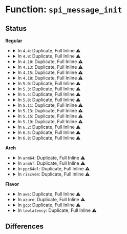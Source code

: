 # Function: <code>spi_message_init</code>

## Status
<b>Regular</b>
<ul>
<li>
<details>
<summary>In <code>4.4</code>: Duplicate, Full Inline ⚠️</summary>

**Collision:** Static Duplication

**Inline:** Full

**Transformation:** False

**Instances:**

```
In drivers/base/regmap/regmap-spi.c (ffffffff8156aca0)
Location: include/linux/spi/spi.h:765
Inline: True
Inline callers:
  - drivers/base/regmap/regmap-spi.c:regmap_spi_async_write
  - drivers/base/regmap/regmap-spi.c:regmap_spi_gather_write
  - drivers/base/regmap/regmap-spi.c:spi_write
```
```
In drivers/mfd/tps65912-spi.c (ffffffff81586b4b)
Location: include/linux/spi/spi.h:765
Inline: True
Inline callers:
  - drivers/mfd/tps65912-spi.c:tps65912_spi_write
  - drivers/mfd/tps65912-spi.c:tps65912_spi_read
```
```
In drivers/mfd/ezx-pcap.c (ffffffff8158b047)
Location: include/linux/spi/spi.h:765
Inline: True
Inline callers:
  - drivers/mfd/ezx-pcap.c:ezx_pcap_putget
```
```
In drivers/spi/spi.c (ffffffff815e84b4)
Location: include/linux/spi/spi.h:765
Inline: True
Inline callers:
  - drivers/spi/spi.c:spi_write_then_read
```
</details>
</li>
<li>
<details>
<summary>In <code>4.8</code>: Duplicate, Full Inline ⚠️</summary>

**Collision:** Static Duplication

**Inline:** Full

**Transformation:** False

**Instances:**

```
In drivers/base/regmap/regmap-spi.c (ffffffff815bf843)
Location: include/linux/spi/spi.h:837
Inline: True
Inline callers:
  - drivers/base/regmap/regmap-spi.c:regmap_spi_async_write
  - drivers/base/regmap/regmap-spi.c:regmap_spi_gather_write
  - drivers/base/regmap/regmap-spi.c:spi_write
```
```
In drivers/mfd/ezx-pcap.c (ffffffff815e02b5)
Location: include/linux/spi/spi.h:837
Inline: True
Inline callers:
  - drivers/mfd/ezx-pcap.c:ezx_pcap_putget
```
```
In drivers/spi/spi.c (ffffffff81646d92)
Location: include/linux/spi/spi.h:837
Inline: True
Inline callers:
  - drivers/spi/spi.c:spi_write_then_read
```
</details>
</li>
<li>
<details>
<summary>In <code>4.10</code>: Duplicate, Full Inline ⚠️</summary>

**Collision:** Static Duplication

**Inline:** Full

**Transformation:** False

**Instances:**

```
In drivers/base/regmap/regmap-spi.c (ffffffff815eec53)
Location: include/linux/spi/spi.h:841
Inline: True
Inline callers:
  - drivers/base/regmap/regmap-spi.c:regmap_spi_async_write
  - drivers/base/regmap/regmap-spi.c:regmap_spi_gather_write
```
```
In drivers/mfd/ezx-pcap.c (ffffffff8160cf55)
Location: include/linux/spi/spi.h:841
Inline: True
Inline callers:
  - drivers/mfd/ezx-pcap.c:ezx_pcap_putget
```
```
In drivers/spi/spi.c (ffffffff81677e82)
Location: include/linux/spi/spi.h:841
Inline: True
Inline callers:
  - drivers/spi/spi.c:spi_write_then_read
```
</details>
</li>
<li>
<details>
<summary>In <code>4.13</code>: Duplicate, Full Inline ⚠️</summary>

**Collision:** Static Duplication

**Inline:** Full

**Transformation:** False

**Instances:**

```
In drivers/base/regmap/regmap-spi.c (ffffffff81602e73)
Location: include/linux/spi/spi.h:876
Inline: True
Inline callers:
  - drivers/base/regmap/regmap-spi.c:regmap_spi_async_write
  - drivers/base/regmap/regmap-spi.c:regmap_spi_gather_write
```
```
In drivers/mfd/ezx-pcap.c (ffffffff8162101d)
Location: include/linux/spi/spi.h:876
Inline: True
Inline callers:
  - drivers/mfd/ezx-pcap.c:ezx_pcap_putget
```
```
In drivers/spi/spi.c (ffffffff8168c56e)
Location: include/linux/spi/spi.h:876
Inline: True
Inline callers:
  - drivers/spi/spi.c:spi_write_then_read
```
</details>
</li>
<li>
<details>
<summary>In <code>4.15</code>: Duplicate, Full Inline ⚠️</summary>

**Collision:** Static Duplication

**Inline:** Full

**Transformation:** False

**Instances:**

```
In drivers/base/regmap/regmap-spi.c (ffffffff8166b243)
Location: include/linux/spi/spi.h:876
Inline: True
Inline callers:
  - drivers/base/regmap/regmap-spi.c:regmap_spi_async_write
  - drivers/base/regmap/regmap-spi.c:regmap_spi_gather_write
```
```
In drivers/mfd/ezx-pcap.c (ffffffff8168983d)
Location: include/linux/spi/spi.h:876
Inline: True
Inline callers:
  - drivers/mfd/ezx-pcap.c:ezx_pcap_putget
```
```
In drivers/spi/spi.c (ffffffff816f5f1e)
Location: include/linux/spi/spi.h:876
Inline: True
Inline callers:
  - drivers/spi/spi.c:spi_write_then_read
```
</details>
</li>
<li>
<details>
<summary>In <code>4.18</code>: Duplicate, Full Inline ⚠️</summary>

**Collision:** Static Duplication

**Inline:** Full

**Transformation:** False

**Instances:**

```
In drivers/tty/serial/max310x.c (ffffffff8163f964)
Location: include/linux/spi/spi.h:872
Inline: True
```
```
In drivers/base/regmap/regmap-spi.c (ffffffff816a6daf)
Location: include/linux/spi/spi.h:872
Inline: True
Inline callers:
  - drivers/base/regmap/regmap-spi.c:regmap_spi_async_write
  - drivers/base/regmap/regmap-spi.c:regmap_spi_gather_write
```
```
In drivers/mfd/ezx-pcap.c (ffffffff816c59bd)
Location: include/linux/spi/spi.h:872
Inline: True
Inline callers:
  - drivers/mfd/ezx-pcap.c:ezx_pcap_putget
```
```
In drivers/spi/spi.c (ffffffff817339b1)
Location: include/linux/spi/spi.h:872
Inline: True
Inline callers:
  - drivers/spi/spi.c:spi_write_then_read
```
```
In drivers/spi/spi-mem.c (ffffffff8173408d)
Location: include/linux/spi/spi.h:872
Inline: True
Inline callers:
  - drivers/spi/spi-mem.c:spi_mem_exec_op
```
</details>
</li>
<li>
<details>
<summary>In <code>5.0</code>: Duplicate, Full Inline ⚠️</summary>

**Collision:** Static Duplication

**Inline:** Full

**Transformation:** False

**Instances:**

```
In drivers/tty/serial/max310x.c (ffffffff8165db74)
Location: include/linux/spi/spi.h:870
Inline: True
```
```
In drivers/base/regmap/regmap-spi.c (ffffffff816c77af)
Location: include/linux/spi/spi.h:870
Inline: True
Inline callers:
  - drivers/base/regmap/regmap-spi.c:regmap_spi_async_write
  - drivers/base/regmap/regmap-spi.c:regmap_spi_gather_write
```
```
In drivers/mfd/ezx-pcap.c (ffffffff816e6db5)
Location: include/linux/spi/spi.h:870
Inline: True
Inline callers:
  - drivers/mfd/ezx-pcap.c:ezx_pcap_putget
```
```
In drivers/spi/spi.c (ffffffff81756421)
Location: include/linux/spi/spi.h:870
Inline: True
Inline callers:
  - drivers/spi/spi.c:spi_write_then_read
```
```
In drivers/spi/spi-mem.c (ffffffff81756e40)
Location: include/linux/spi/spi.h:870
Inline: True
Inline callers:
  - drivers/spi/spi-mem.c:spi_mem_exec_op
```
</details>
</li>
<li>
<details>
<summary>In <code>5.3</code>: Duplicate, Full Inline ⚠️</summary>

**Collision:** Static Duplication

**Inline:** Full

**Transformation:** False

**Instances:**

```
In drivers/tty/serial/max310x.c (ffffffff81692804)
Location: include/linux/spi/spi.h:920
Inline: True
```
```
In drivers/base/regmap/regmap-spi.c (ffffffff81702a62)
Location: include/linux/spi/spi.h:920
Inline: True
Inline callers:
  - drivers/base/regmap/regmap-spi.c:regmap_spi_async_write
  - drivers/base/regmap/regmap-spi.c:regmap_spi_gather_write
```
```
In drivers/mfd/ezx-pcap.c (ffffffff81720599)
Location: include/linux/spi/spi.h:920
Inline: True
Inline callers:
  - drivers/mfd/ezx-pcap.c:ezx_pcap_putget
```
```
In drivers/spi/spi.c (ffffffff817924d1)
Location: include/linux/spi/spi.h:920
Inline: True
Inline callers:
  - drivers/spi/spi.c:spi_write_then_read
```
```
In drivers/spi/spi-mem.c (ffffffff81793494)
Location: include/linux/spi/spi.h:920
Inline: True
Inline callers:
  - drivers/spi/spi-mem.c:spi_mem_exec_op
```
</details>
</li>
<li>
<details>
<summary>In <code>5.4</code>: Duplicate, Full Inline ⚠️</summary>

**Collision:** Static Duplication

**Inline:** Full

**Transformation:** False

**Instances:**

```
In drivers/tty/serial/max310x.c (ffffffff816b53a4)
Location: include/linux/spi/spi.h:923
Inline: True
```
```
In drivers/base/regmap/regmap-spi.c (ffffffff81726db2)
Location: include/linux/spi/spi.h:923
Inline: True
Inline callers:
  - drivers/base/regmap/regmap-spi.c:regmap_spi_async_write
  - drivers/base/regmap/regmap-spi.c:regmap_spi_gather_write
```
```
In drivers/mfd/ezx-pcap.c (ffffffff81744829)
Location: include/linux/spi/spi.h:923
Inline: True
Inline callers:
  - drivers/mfd/ezx-pcap.c:ezx_pcap_putget
```
```
In drivers/spi/spi.c (ffffffff817b60a1)
Location: include/linux/spi/spi.h:923
Inline: True
Inline callers:
  - drivers/spi/spi.c:spi_write_then_read
```
```
In drivers/spi/spi-mem.c (ffffffff817b6fe4)
Location: include/linux/spi/spi.h:923
Inline: True
Inline callers:
  - drivers/spi/spi-mem.c:spi_mem_exec_op
```
</details>
</li>
<li>
<details>
<summary>In <code>5.8</code>: Duplicate, Full Inline ⚠️</summary>

**Collision:** Static Duplication

**Inline:** Full

**Transformation:** False

**Instances:**

```
In drivers/tty/serial/max310x.c (ffffffff817681f8)
Location: include/linux/spi/spi.h:1017
Inline: True
Inline callers:
  - drivers/tty/serial/max310x.c:max310x_batch_read
  - drivers/tty/serial/max310x.c:max310x_batch_write
```
```
In drivers/base/regmap/regmap-spi.c (ffffffff817e3382)
Location: include/linux/spi/spi.h:1017
Inline: True
Inline callers:
  - drivers/base/regmap/regmap-spi.c:regmap_spi_async_write
  - drivers/base/regmap/regmap-spi.c:regmap_spi_gather_write
```
```
In drivers/mfd/ezx-pcap.c (ffffffff818021a7)
Location: include/linux/spi/spi.h:1017
Inline: True
Inline callers:
  - drivers/mfd/ezx-pcap.c:ezx_pcap_putget
```
```
In drivers/spi/spi.c (ffffffff8187cedb)
Location: include/linux/spi/spi.h:1017
Inline: True
Inline callers:
  - drivers/spi/spi.c:spi_write_then_read
```
```
In drivers/spi/spi-mem.c (ffffffff8187de1d)
Location: include/linux/spi/spi.h:1017
Inline: True
Inline callers:
  - drivers/spi/spi-mem.c:spi_mem_exec_op
```
</details>
</li>
<li>
<details>
<summary>In <code>5.11</code>: Duplicate, Full Inline ⚠️</summary>

**Collision:** Static Duplication

**Inline:** Full

**Transformation:** False

**Instances:**

```
In drivers/tty/serial/max310x.c (ffffffff8178303b)
Location: include/linux/spi/spi.h:1042
Inline: True
Inline callers:
  - drivers/tty/serial/max310x.c:max310x_batch_read
  - drivers/tty/serial/max310x.c:max310x_batch_write
```
```
In drivers/base/regmap/regmap-spi.c (ffffffff817f7fe2)
Location: include/linux/spi/spi.h:1042
Inline: True
Inline callers:
  - drivers/base/regmap/regmap-spi.c:regmap_spi_async_write
  - drivers/base/regmap/regmap-spi.c:regmap_spi_gather_write
```
```
In drivers/mfd/ezx-pcap.c (ffffffff8181302f)
Location: include/linux/spi/spi.h:1042
Inline: True
Inline callers:
  - drivers/mfd/ezx-pcap.c:ezx_pcap_putget
```
```
In drivers/spi/spi.c (ffffffff8188b88b)
Location: include/linux/spi/spi.h:1042
Inline: True
Inline callers:
  - drivers/spi/spi.c:spi_write_then_read
```
```
In drivers/spi/spi-mem.c (ffffffff8188c3a3)
Location: include/linux/spi/spi.h:1042
Inline: True
Inline callers:
  - drivers/spi/spi-mem.c:spi_mem_exec_op
```
</details>
</li>
<li>
<details>
<summary>In <code>5.13</code>: Duplicate, Full Inline ⚠️</summary>

**Collision:** Static Duplication

**Inline:** Full

**Transformation:** False

**Instances:**

```
In drivers/tty/serial/max310x.c (ffffffff81766932)
Location: include/linux/spi/spi.h:1040
Inline: True
Inline callers:
  - drivers/tty/serial/max310x.c:max310x_batch_read
  - drivers/tty/serial/max310x.c:max310x_batch_write
```
```
In drivers/base/regmap/regmap-spi.c (ffffffff817dc772)
Location: include/linux/spi/spi.h:1040
Inline: True
Inline callers:
  - drivers/base/regmap/regmap-spi.c:regmap_spi_async_write
  - drivers/base/regmap/regmap-spi.c:regmap_spi_gather_write
```
```
In drivers/mfd/ezx-pcap.c (ffffffff817f7749)
Location: include/linux/spi/spi.h:1040
Inline: True
Inline callers:
  - drivers/mfd/ezx-pcap.c:ezx_pcap_putget
```
```
In drivers/spi/spi.c (ffffffff8186e1f2)
Location: include/linux/spi/spi.h:1040
Inline: True
Inline callers:
  - drivers/spi/spi.c:spi_write_then_read
```
```
In drivers/spi/spi-mem.c (ffffffff8186ef6b)
Location: include/linux/spi/spi.h:1040
Inline: True
Inline callers:
  - drivers/spi/spi-mem.c:spi_mem_exec_op
```
</details>
</li>
<li>
<details>
<summary>In <code>5.15</code>: Duplicate, Full Inline ⚠️</summary>

**Collision:** Static Duplication

**Inline:** Full

**Transformation:** False

**Instances:**

```
In drivers/tty/serial/max310x.c (ffffffff817eb302)
Location: include/linux/spi/spi.h:1044
Inline: True
Inline callers:
  - drivers/tty/serial/max310x.c:max310x_batch_read
  - drivers/tty/serial/max310x.c:max310x_batch_write
```
```
In drivers/base/regmap/regmap-spi.c (ffffffff81868172)
Location: include/linux/spi/spi.h:1044
Inline: True
Inline callers:
  - drivers/base/regmap/regmap-spi.c:regmap_spi_async_write
  - drivers/base/regmap/regmap-spi.c:regmap_spi_gather_write
```
```
In drivers/mfd/ezx-pcap.c (ffffffff81880a79)
Location: include/linux/spi/spi.h:1044
Inline: True
Inline callers:
  - drivers/mfd/ezx-pcap.c:ezx_pcap_putget
```
```
In drivers/spi/spi.c (ffffffff818fe292)
Location: include/linux/spi/spi.h:1044
Inline: True
Inline callers:
  - drivers/spi/spi.c:spi_write_then_read
```
```
In drivers/spi/spi-mem.c (ffffffff818ff07b)
Location: include/linux/spi/spi.h:1044
Inline: True
Inline callers:
  - drivers/spi/spi-mem.c:spi_mem_exec_op
```
</details>
</li>
<li>
<details>
<summary>In <code>5.19</code>: Duplicate, Full Inline ⚠️</summary>

**Collision:** Static Duplication

**Inline:** Full

**Transformation:** False

**Instances:**

```
In drivers/tty/serial/max310x.c (ffffffff8192b90f)
Location: include/linux/spi/spi.h:1035
Inline: True
Inline callers:
  - drivers/tty/serial/max310x.c:max310x_batch_read
  - drivers/tty/serial/max310x.c:max310x_batch_write
```
```
In drivers/base/regmap/regmap-spi.c (ffffffff819b09d2)
Location: include/linux/spi/spi.h:1035
Inline: True
Inline callers:
  - drivers/base/regmap/regmap-spi.c:regmap_spi_async_write
  - drivers/base/regmap/regmap-spi.c:regmap_spi_gather_write
```
```
In drivers/mfd/ezx-pcap.c (ffffffff819c91ca)
Location: include/linux/spi/spi.h:1035
Inline: True
Inline callers:
  - drivers/mfd/ezx-pcap.c:ezx_pcap_putget
```
```
In drivers/spi/spi.c (ffffffff81a4fa56)
Location: include/linux/spi/spi.h:1035
Inline: True
Inline callers:
  - drivers/spi/spi.c:spi_write_then_read
```
```
In drivers/spi/spi-mem.c (ffffffff81a5065b)
Location: include/linux/spi/spi.h:1035
Inline: True
Inline callers:
  - drivers/spi/spi-mem.c:spi_mem_exec_op
```
</details>
</li>
<li>
<details>
<summary>In <code>6.2</code>: Duplicate, Full Inline ⚠️</summary>

**Collision:** Static Duplication

**Inline:** Full

**Transformation:** False

**Instances:**

```
In drivers/base/regmap/regmap-spi.c (ffffffff81b24a42)
Location: include/linux/spi/spi.h:1114
Inline: True
Inline callers:
  - drivers/base/regmap/regmap-spi.c:regmap_spi_async_write
  - drivers/base/regmap/regmap-spi.c:regmap_spi_gather_write
```
```
In drivers/mfd/ezx-pcap.c (ffffffff81b4053d)
Location: include/linux/spi/spi.h:1114
Inline: True
Inline callers:
  - drivers/mfd/ezx-pcap.c:ezx_pcap_putget
```
```
In drivers/spi/spi.c (ffffffff81bd746c)
Location: include/linux/spi/spi.h:1114
Inline: True
Inline callers:
  - drivers/spi/spi.c:spi_write_then_read
```
```
In drivers/spi/spi-mem.c (ffffffff81bd97fe)
Location: include/linux/spi/spi.h:1114
Inline: True
Inline callers:
  - drivers/spi/spi-mem.c:spi_mem_exec_op
```
</details>
</li>
<li>
<details>
<summary>In <code>6.5</code>: Duplicate, Full Inline ⚠️</summary>

**Collision:** Static Duplication

**Inline:** Full

**Transformation:** False

**Instances:**

```
In drivers/base/regmap/regmap-spi.c (ffffffff81b74b52)
Location: include/linux/spi/spi.h:1144
Inline: True
Inline callers:
  - drivers/base/regmap/regmap-spi.c:regmap_spi_async_write
  - drivers/base/regmap/regmap-spi.c:regmap_spi_gather_write
```
```
In drivers/mfd/ezx-pcap.c (ffffffff81b938b2)
Location: include/linux/spi/spi.h:1144
Inline: True
Inline callers:
  - drivers/mfd/ezx-pcap.c:ezx_pcap_putget
```
```
In drivers/spi/spi.c (ffffffff81c2de96)
Location: include/linux/spi/spi.h:1144
Inline: True
Inline callers:
  - drivers/spi/spi.c:spi_write_then_read
```
```
In drivers/spi/spi-mem.c (ffffffff81c3021a)
Location: include/linux/spi/spi.h:1144
Inline: True
Inline callers:
  - drivers/spi/spi-mem.c:spi_mem_exec_op
```
</details>
</li>
<li>
<details>
<summary>In <code>6.8</code>: Duplicate, Full Inline ⚠️</summary>

**Collision:** Static Duplication

**Inline:** Full

**Transformation:** False

**Instances:**

```
In drivers/base/regmap/regmap-spi.c (ffffffff81bc89a2)
Location: include/linux/spi/spi.h:1188
Inline: True
Inline callers:
  - drivers/base/regmap/regmap-spi.c:regmap_spi_async_write
  - drivers/base/regmap/regmap-spi.c:regmap_spi_gather_write
```
```
In drivers/mfd/ezx-pcap.c (ffffffff81be7852)
Location: include/linux/spi/spi.h:1188
Inline: True
Inline callers:
  - drivers/mfd/ezx-pcap.c:ezx_pcap_putget
```
```
In drivers/spi/spi.c (ffffffff81ce08e6)
Location: include/linux/spi/spi.h:1188
Inline: True
Inline callers:
  - drivers/spi/spi.c:spi_write_then_read
```
```
In drivers/spi/spi-mem.c (ffffffff81ce30d5)
Location: include/linux/spi/spi.h:1188
Inline: True
Inline callers:
  - drivers/spi/spi-mem.c:spi_mem_exec_op
```
</details>
</li>
</ul>
<b>Arch</b>
<ul>
<li>
<details>
<summary>In <code>arm64</code>: Duplicate, Full Inline ⚠️</summary>

**Collision:** Static Duplication

**Inline:** Full

**Transformation:** False

**Instances:**

```
In drivers/tty/serial/max310x.c (ffff800010898b58)
Location: include/linux/spi/spi.h:923
Inline: True
```
```
In drivers/base/regmap/regmap-spi.c (ffff80001091c024)
Location: include/linux/spi/spi.h:923
Inline: True
Inline callers:
  - drivers/base/regmap/regmap-spi.c:regmap_spi_async_write
  - drivers/base/regmap/regmap-spi.c:regmap_spi_gather_write
```
```
In drivers/mfd/stmpe-spi.c (ffff800010930414)
Location: include/linux/spi/spi.h:923
Inline: True
```
```
In drivers/mfd/ezx-pcap.c (ffff800010940aa8)
Location: include/linux/spi/spi.h:923
Inline: True
Inline callers:
  - drivers/mfd/ezx-pcap.c:ezx_pcap_putget
```
```
In drivers/spi/spi.c (ffff8000109c9ac4)
Location: include/linux/spi/spi.h:923
Inline: True
Inline callers:
  - drivers/spi/spi.c:spi_write_then_read
```
```
In drivers/spi/spi-mem.c (ffff8000109cae08)
Location: include/linux/spi/spi.h:923
Inline: True
Inline callers:
  - drivers/spi/spi-mem.c:spi_mem_exec_op
```
</details>
</li>
<li>
<details>
<summary>In <code>armhf</code>: Duplicate, Full Inline ⚠️</summary>

**Collision:** Static Duplication

**Inline:** Full

**Transformation:** False

**Instances:**

```
In drivers/tty/serial/max310x.c (c0994424)
Location: include/linux/spi/spi.h:923
Inline: True
Inline callers:
  - drivers/tty/serial/max310x.c:max310x_batch_read
  - drivers/tty/serial/max310x.c:max310x_batch_write
```
```
In drivers/base/regmap/regmap-spi.c (c0a01824)
Location: include/linux/spi/spi.h:923
Inline: True
Inline callers:
  - drivers/base/regmap/regmap-spi.c:regmap_spi_async_write
  - drivers/base/regmap/regmap-spi.c:regmap_spi_gather_write
```
```
In drivers/mfd/stmpe-spi.c (c0a119b4)
Location: include/linux/spi/spi.h:923
Inline: True
```
```
In drivers/mfd/ezx-pcap.c (c0a29f10)
Location: include/linux/spi/spi.h:923
Inline: True
Inline callers:
  - drivers/mfd/ezx-pcap.c:ezx_pcap_putget
```
```
In drivers/spi/spi.c (c0ab3548)
Location: include/linux/spi/spi.h:923
Inline: True
Inline callers:
  - drivers/spi/spi.c:spi_write_then_read
```
```
In drivers/spi/spi-mem.c (c0ab41a4)
Location: include/linux/spi/spi.h:923
Inline: True
Inline callers:
  - drivers/spi/spi-mem.c:spi_mem_exec_op
```
</details>
</li>
<li>
<details>
<summary>In <code>ppc64el</code>: Duplicate, Full Inline ⚠️</summary>

**Collision:** Static Duplication

**Inline:** Full

**Transformation:** False

**Instances:**

```
In drivers/tty/serial/max310x.c (0)
Location: include/linux/spi/spi.h:923
Inline: False
```
```
In drivers/base/regmap/regmap-spi.c (c0000000009c07bc)
Location: include/linux/spi/spi.h:923
Inline: True
Inline callers:
  - drivers/base/regmap/regmap-spi.c:regmap_spi_async_write
  - drivers/base/regmap/regmap-spi.c:regmap_spi_gather_write
```
```
In drivers/mfd/stmpe-spi.c (c0000000009d0434)
Location: include/linux/spi/spi.h:923
Inline: True
```
```
In drivers/mfd/ezx-pcap.c (c0000000009e94d0)
Location: include/linux/spi/spi.h:923
Inline: True
Inline callers:
  - drivers/mfd/ezx-pcap.c:ezx_pcap_putget
```
```
In drivers/spi/spi.c (c000000000a8b794)
Location: include/linux/spi/spi.h:923
Inline: True
Inline callers:
  - drivers/spi/spi.c:spi_write_then_read
```
```
In drivers/spi/spi-mem.c (c000000000a8c718)
Location: include/linux/spi/spi.h:923
Inline: True
Inline callers:
  - drivers/spi/spi-mem.c:spi_mem_exec_op
```
</details>
</li>
<li>
<details>
<summary>In <code>riscv64</code>: Duplicate, Full Inline ⚠️</summary>

**Collision:** Static Duplication

**Inline:** Full

**Transformation:** False

**Instances:**

```
In drivers/tty/serial/max310x.c (ffffffe00055b644)
Location: include/linux/spi/spi.h:923
Inline: True
```
```
In drivers/base/regmap/regmap-spi.c (ffffffe00059ba32)
Location: include/linux/spi/spi.h:923
Inline: True
Inline callers:
  - drivers/base/regmap/regmap-spi.c:regmap_spi_async_write
  - drivers/base/regmap/regmap-spi.c:regmap_spi_gather_write
```
```
In drivers/mfd/stmpe-spi.c (ffffffe0005a6b7c)
Location: include/linux/spi/spi.h:923
Inline: True
```
```
In drivers/mfd/ezx-pcap.c (ffffffe0005b4180)
Location: include/linux/spi/spi.h:923
Inline: True
Inline callers:
  - drivers/mfd/ezx-pcap.c:ezx_pcap_putget
```
```
In drivers/spi/spi.c (ffffffe000619afe)
Location: include/linux/spi/spi.h:923
Inline: True
Inline callers:
  - drivers/spi/spi.c:spi_write_then_read
```
```
In drivers/spi/spi-mem.c (ffffffe00061a6bc)
Location: include/linux/spi/spi.h:923
Inline: True
Inline callers:
  - drivers/spi/spi-mem.c:spi_mem_exec_op
```
```
In drivers/mmc/host/mmc_spi.c (ffffffe00071b312)
Location: include/linux/spi/spi.h:923
Inline: True
Inline callers:
  - drivers/mmc/host/mmc_spi.c:mmc_spi_command_send
```
</details>
</li>
</ul>
<b>Flavor</b>
<ul>
<li>
<details>
<summary>In <code>aws</code>: Duplicate, Full Inline ⚠️</summary>

**Collision:** Static Duplication

**Inline:** Full

**Transformation:** False

**Instances:**

```
In drivers/tty/serial/max310x.c (ffffffff8167ae04)
Location: include/linux/spi/spi.h:923
Inline: True
```
```
In drivers/base/regmap/regmap-spi.c (ffffffff816ecb92)
Location: include/linux/spi/spi.h:923
Inline: True
Inline callers:
  - drivers/base/regmap/regmap-spi.c:regmap_spi_async_write
  - drivers/base/regmap/regmap-spi.c:regmap_spi_gather_write
```
```
In drivers/mfd/ezx-pcap.c (ffffffff817028c9)
Location: include/linux/spi/spi.h:923
Inline: True
Inline callers:
  - drivers/mfd/ezx-pcap.c:ezx_pcap_putget
```
```
In drivers/spi/spi.c (ffffffff8177ab81)
Location: include/linux/spi/spi.h:923
Inline: True
Inline callers:
  - drivers/spi/spi.c:spi_write_then_read
```
```
In drivers/spi/spi-mem.c (ffffffff8177bac4)
Location: include/linux/spi/spi.h:923
Inline: True
Inline callers:
  - drivers/spi/spi-mem.c:spi_mem_exec_op
```
</details>
</li>
<li>
<details>
<summary>In <code>azure</code>: Duplicate, Full Inline ⚠️</summary>

**Collision:** Static Duplication

**Inline:** Full

**Transformation:** False

**Instances:**

```
In drivers/tty/serial/max310x.c (ffffffff81659ef4)
Location: include/linux/spi/spi.h:923
Inline: True
```
```
In drivers/base/regmap/regmap-spi.c (ffffffff816c71d2)
Location: include/linux/spi/spi.h:923
Inline: True
Inline callers:
  - drivers/base/regmap/regmap-spi.c:regmap_spi_async_write
  - drivers/base/regmap/regmap-spi.c:regmap_spi_gather_write
```
```
In drivers/mfd/ezx-pcap.c (ffffffff816d66d9)
Location: include/linux/spi/spi.h:923
Inline: True
Inline callers:
  - drivers/mfd/ezx-pcap.c:ezx_pcap_putget
```
```
In drivers/spi/spi.c (ffffffff8175a931)
Location: include/linux/spi/spi.h:923
Inline: True
Inline callers:
  - drivers/spi/spi.c:spi_write_then_read
```
```
In drivers/spi/spi-mem.c (ffffffff8175b874)
Location: include/linux/spi/spi.h:923
Inline: True
Inline callers:
  - drivers/spi/spi-mem.c:spi_mem_exec_op
```
</details>
</li>
<li>
<details>
<summary>In <code>gcp</code>: Duplicate, Full Inline ⚠️</summary>

**Collision:** Static Duplication

**Inline:** Full

**Transformation:** False

**Instances:**

```
In drivers/tty/serial/max310x.c (ffffffff816a91e4)
Location: include/linux/spi/spi.h:923
Inline: True
```
```
In drivers/base/regmap/regmap-spi.c (ffffffff8171a272)
Location: include/linux/spi/spi.h:923
Inline: True
Inline callers:
  - drivers/base/regmap/regmap-spi.c:regmap_spi_async_write
  - drivers/base/regmap/regmap-spi.c:regmap_spi_gather_write
```
```
In drivers/mfd/ezx-pcap.c (ffffffff81737ce9)
Location: include/linux/spi/spi.h:923
Inline: True
Inline callers:
  - drivers/mfd/ezx-pcap.c:ezx_pcap_putget
```
```
In drivers/spi/spi.c (ffffffff817aaf21)
Location: include/linux/spi/spi.h:923
Inline: True
Inline callers:
  - drivers/spi/spi.c:spi_write_then_read
```
```
In drivers/spi/spi-mem.c (ffffffff817abe64)
Location: include/linux/spi/spi.h:923
Inline: True
Inline callers:
  - drivers/spi/spi-mem.c:spi_mem_exec_op
```
</details>
</li>
<li>
<details>
<summary>In <code>lowlatency</code>: Duplicate, Full Inline ⚠️</summary>

**Collision:** Static Duplication

**Inline:** Full

**Transformation:** False

**Instances:**

```
In drivers/tty/serial/max310x.c (ffffffff816c3644)
Location: include/linux/spi/spi.h:923
Inline: True
```
```
In drivers/base/regmap/regmap-spi.c (ffffffff817355d2)
Location: include/linux/spi/spi.h:923
Inline: True
Inline callers:
  - drivers/base/regmap/regmap-spi.c:regmap_spi_async_write
  - drivers/base/regmap/regmap-spi.c:regmap_spi_gather_write
```
```
In drivers/mfd/ezx-pcap.c (ffffffff81753129)
Location: include/linux/spi/spi.h:923
Inline: True
Inline callers:
  - drivers/mfd/ezx-pcap.c:ezx_pcap_putget
```
```
In drivers/spi/spi.c (ffffffff817c4eb1)
Location: include/linux/spi/spi.h:923
Inline: True
Inline callers:
  - drivers/spi/spi.c:spi_write_then_read
```
```
In drivers/spi/spi-mem.c (ffffffff817c5df4)
Location: include/linux/spi/spi.h:923
Inline: True
Inline callers:
  - drivers/spi/spi-mem.c:spi_mem_exec_op
```
</details>
</li>
</ul>

## Differences
